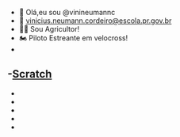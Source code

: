 - 👋 Olá,eu sou @vinineumannc
- 📧 vinicius.neumann.cordeiro@escola.pr.gov.br
- 👨‍🌾 Sou Agricultor!
- 🏍️ Piloto Estreante em velocross!
- 
-[Scratch](https://img.shields.io/badge/Scratch-4D97FF?style=for-the-badge&logo=Scratch&logoColor=white)
-
-
-
-
-
-
